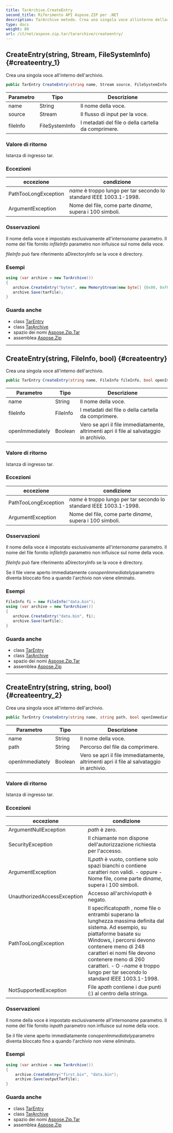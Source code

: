 ```yaml
---
title: TarArchive.CreateEntry
second_title: Riferimento API Aspose.ZIP per .NET
description: TarArchive metodo. Crea una singola voce allinterno dellarchivio.
type: docs
weight: 80
url: /it/net/aspose.zip.tar/tararchive/createentry/
---
```

## CreateEntry(string, Stream, FileSystemInfo) {#createentry_1}

Crea una singola voce all'interno dell'archivio.

```csharp
public TarEntry CreateEntry(string name, Stream source, FileSystemInfo fileInfo = null)
```

| Parametro | Tipo | Descrizione |
| --- | --- | --- |
| name | String | Il nome della voce. |
| source | Stream | Il flusso di input per la voce. |
| fileInfo | FileSystemInfo | I metadati del file o della cartella da comprimere. |

### Valore di ritorno

Istanza di ingresso tar.

### Eccezioni

| eccezione | condizione |
| --- | --- |
| PathTooLongException | *name* è troppo lungo per tar secondo lo standard IEEE 1003.1-1998. |
| ArgumentException | Nome del file, come parte di*name*, supera i 100 simboli. |

### Osservazioni

Il nome della voce è impostato esclusivamente all'interno*name* parametro. Il nome del file fornito in*fileInfo* parametro non influisce sul nome della voce.

*fileInfo* può fare riferimento aDirectoryInfo se la voce è directory.

### Esempi

```csharp
using (var archive = new TarArchive())
{
   archive.CreateEntry("bytes", new MemoryStream(new byte[] {0x00, 0xFF}));
   archive.Save(tarFile);
}
```

### Guarda anche

* class [TarEntry](../../tarentry/)
* class [TarArchive](../)
* spazio dei nomi [Aspose.Zip.Tar](../../tararchive/)
* assemblea [Aspose.Zip](../../../)

---

## CreateEntry(string, FileInfo, bool) {#createentry}

Crea una singola voce all'interno dell'archivio.

```csharp
public TarEntry CreateEntry(string name, FileInfo fileInfo, bool openImmediately = false)
```

| Parametro | Tipo | Descrizione |
| --- | --- | --- |
| name | String | Il nome della voce. |
| fileInfo | FileInfo | I metadati del file o della cartella da comprimere. |
| openImmediately | Boolean | Vero se apri il file immediatamente, altrimenti apri il file al salvataggio in archivio. |

### Valore di ritorno

Istanza di ingresso tar.

### Eccezioni

| eccezione | condizione |
| --- | --- |
| PathTooLongException | *name* è troppo lungo per tar secondo lo standard IEEE 1003.1-1998. |
| ArgumentException | Nome del file, come parte di*name*, supera i 100 simboli. |

### Osservazioni

Il nome della voce è impostato esclusivamente all'interno*name* parametro. Il nome del file fornito in*fileInfo* parametro non influisce sul nome della voce.

*fileInfo* può fare riferimento aDirectoryInfo se la voce è directory.

Se il file viene aperto immediatamente con*openImmediately*parametro diventa bloccato fino a quando l'archivio non viene eliminato.

### Esempi

```csharp
FileInfo fi = new FileInfo("data.bin");
using (var archive = new TarArchive())
{
   archive.CreateEntry("data.bin", fi);
   archive.Save(tarFile);
}
```

### Guarda anche

* class [TarEntry](../../tarentry/)
* class [TarArchive](../)
* spazio dei nomi [Aspose.Zip.Tar](../../tararchive/)
* assemblea [Aspose.Zip](../../../)

---

## CreateEntry(string, string, bool) {#createentry_2}

Crea una singola voce all'interno dell'archivio.

```csharp
public TarEntry CreateEntry(string name, string path, bool openImmediately = false)
```

| Parametro | Tipo | Descrizione |
| --- | --- | --- |
| name | String | Il nome della voce. |
| path | String | Percorso del file da comprimere. |
| openImmediately | Boolean | Vero se apri il file immediatamente, altrimenti apri il file al salvataggio in archivio. |

### Valore di ritorno

Istanza di ingresso tar.

### Eccezioni

| eccezione | condizione |
| --- | --- |
| ArgumentNullException | *path* è zero. |
| SecurityException | Il chiamante non dispone dell'autorizzazione richiesta per l'accesso. |
| ArgumentException | IL*path* è vuoto, contiene solo spazi bianchi o contiene caratteri non validi. - oppure - Nome file, come parte di*name*, supera i 100 simboli. |
| UnauthorizedAccessException | Accesso all'archivio*path* è negato. |
| PathTooLongException | Il specificato*path* , nome file o entrambi superano la lunghezza massima definita dal sistema. Ad esempio, su piattaforme basate su Windows, i percorsi devono contenere meno di 248 caratteri ei nomi file devono contenere meno di 260 caratteri. - O -*name* è troppo lungo per tar secondo lo standard IEEE 1003.1-1998. |
| NotSupportedException | File a*path* contiene i due punti (:) al centro della stringa. |

### Osservazioni

Il nome della voce è impostato esclusivamente all'interno*name* parametro. Il nome del file fornito in*path* parametro non influisce sul nome della voce.

Se il file viene aperto immediatamente con*openImmediately*parametro diventa bloccato fino a quando l'archivio non viene eliminato.

### Esempi

```csharp
using (var archive = new TarArchive())
{
    archive.CreateEntry("first.bin", "data.bin");
    archive.Save(outputTarFile);
}
```

### Guarda anche

* class [TarEntry](../../tarentry/)
* class [TarArchive](../)
* spazio dei nomi [Aspose.Zip.Tar](../../tararchive/)
* assemblea [Aspose.Zip](../../../)


